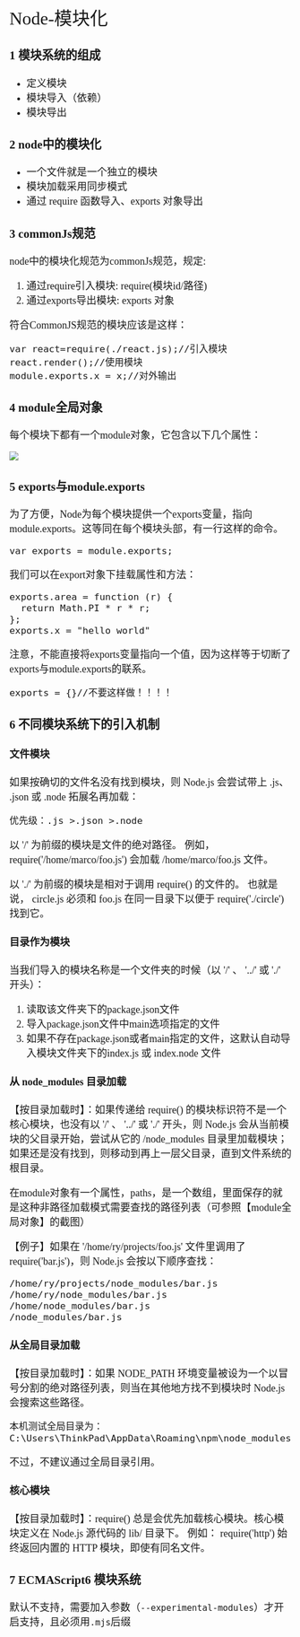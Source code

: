 <font face="微软雅黑" size="4" >
<font size="6">	Node-模块化</font>

### 1 模块系统的组成
- 定义模块
- 模块导入（依赖）
- 模块导出

### 2 node中的模块化
- 一个文件就是一个独立的模块
- 模块加载采用同步模式
- 通过 require 函数导入、exports 对象导出


### 3 commonJs规范
node中的模块化规范为commonJs规范，规定:

1. 通过require引入模块: require(模块id/路径)
2. 通过exports导出模块: exports 对象

符合CommonJS规范的模块应该是这样：

	var react=require(./react.js);//引入模块
	react.render();//使用模块
	module.exports.x = x;//对外输出
### 4 module全局对象
每个模块下都有一个module对象，它包含以下几个属性：

![](https://i.imgur.com/yTq9tgT.jpg)

### 5 exports与module.exports

为了方便，Node为每个模块提供一个exports变量，指向module.exports。这等同在每个模块头部，有一行这样的命令。

 	var exports = module.exports;

我们可以在export对象下挂载属性和方法：

	exports.area = function (r) {
	  return Math.PI * r * r;
	};
	exports.x = "hello world"
注意，不能直接将exports变量指向一个值，因为这样等于切断了exports与module.exports的联系。

    exports = {}//不要这样做！！！！

### 6 不同模块系统下的引入机制
#### 文件模块

如果按确切的文件名没有找到模块，则 Node.js 会尝试带上 .js、 .json 或 .node 拓展名再加载：

	优先级：.js >.json >.node

以 '/' 为前缀的模块是文件的绝对路径。 例如， require('/home/marco/foo.js') 会加载 /home/marco/foo.js 文件。

以 './' 为前缀的模块是相对于调用 require() 的文件的。 也就是说， circle.js 必须和 foo.js 在同一目录下以便于 require('./circle') 找到它。

#### 目录作为模块
当我们导入的模块名称是一个文件夹的时候（以 '/' 、 '../' 或 './' 开头）：  

1. 读取该文件夹下的package.json文件
2. 导入package.json文件中main选项指定的文件
3. 如果不存在package.json或者main指定的文件，这默认自动导入模块文件夹下的index.js 或 index.node 文件

#### 从 node_modules 目录加载
【按目录加载时】：如果传递给 require() 的模块标识符不是一个核心模块，也没有以 '/' 、 '../' 或 './' 开头，则 Node.js 会从当前模块的父目录开始，尝试从它的 /node_modules 目录里加载模块；如果还是没有找到，则移动到再上一层父目录，直到文件系统的根目录。

在module对象有一个属性，paths，是一个数组，里面保存的就是这种非路径加载模式需要查找的路径列表（可参照【module全局对象】的截图）

【例子】如果在 '/home/ry/projects/foo.js' 文件里调用了 require('bar.js')，则 Node.js 会按以下顺序查找：
	
	/home/ry/projects/node_modules/bar.js
	/home/ry/node_modules/bar.js
	/home/node_modules/bar.js
	/node_modules/bar.js

#### 从全局目录加载
【按目录加载时】：如果 NODE_PATH 环境变量被设为一个以冒号分割的绝对路径列表，则当在其他地方找不到模块时 Node.js 会搜索这些路径。

	本机测试全局目录为：C:\Users\ThinkPad\AppData\Roaming\npm\node_modules 

不过，不建议通过全局目录引用。

#### 核心模块
【按目录加载时】：require() 总是会优先加载核心模块。核心模块定义在 Node.js 源代码的 lib/ 目录下。
例如： require('http') 始终返回内置的 HTTP 模块，即使有同名文件。

###  7 ECMAScript6 模块系统

默认不支持，需要加入参数（`--experimental-modules`）才开启支持，且必须用`.mjs`后缀
		


</font>
